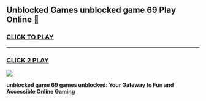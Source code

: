 
## Unblocked Games unblocked game 69 Play Online 👋
<h3>
<a href="https://news.freeplayer.one?title=unblocked_game_69&ref=17F">CLICK TO PLAY</a></h3>
<hr>

<h3>
<a href="https://news.freeplayer.one?title=unblocked_game_69&ref=17F">CLICK 2 PLAY</a>
  
</h3>

<a href="https://news.freeplayer.one?title=unblocked_game_69&ref=17F/"><img src="https://clearcache.store/games.png"></a>


**unblocked game 69 games unblocked: Your Gateway to Fun and Accessible Online Gaming**
